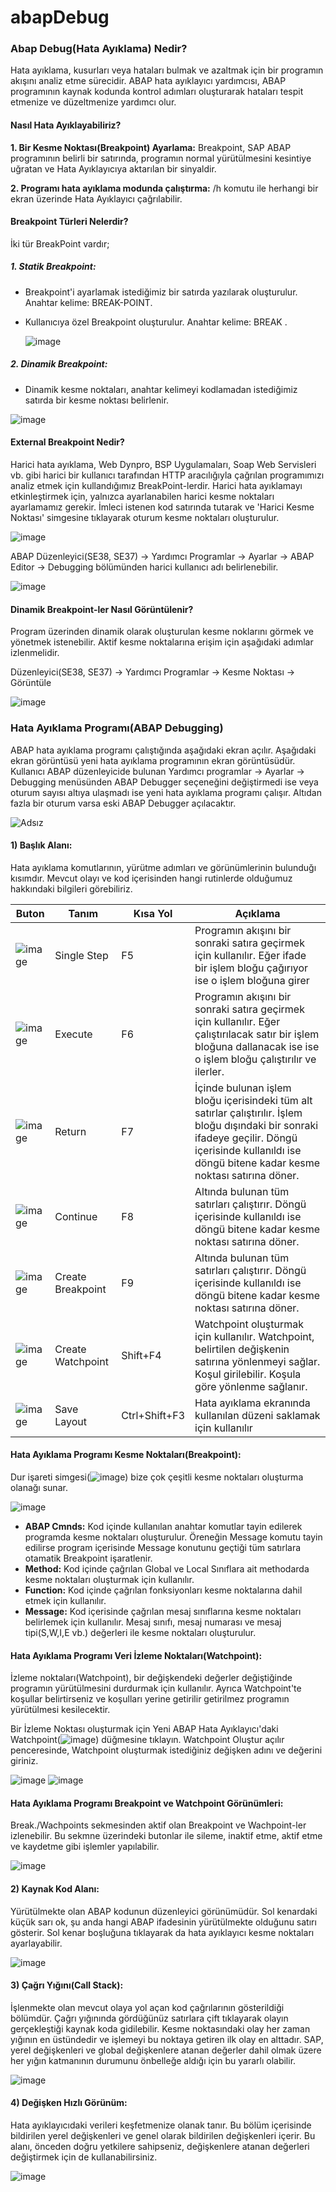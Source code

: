 # abapDebug

### Abap Debug(Hata Ayıklama) Nedir?

Hata ayıklama, kusurları veya hataları bulmak ve azaltmak için bir programın akışını analiz etme sürecidir. ABAP hata ayıklayıcı yardımcısı, ABAP programının kaynak kodunda kontrol adımları oluşturarak hataları tespit etmenize ve düzeltmenize yardımcı olur.

#### Nasıl Hata Ayıklayabiliriz?

**1. Bir Kesme Noktası(Breakpoint) Ayarlama:** Breakpoint, SAP ABAP programının belirli bir satırında, programın normal yürütülmesini kesintiye uğratan ve Hata Ayıklayıcıya aktarılan bir sinyaldir.

**2. Programı hata ayıklama modunda çalıştırma:** /h komutu ile herhangi bir ekran üzerinde Hata Ayıklayıcı çağrılabilir.


#### Breakpoint Türleri Nelerdir?

İki tür BreakPoint vardır;

##### 1. Statik Breakpoint:
- Breakpoint'i ayarlamak istediğimiz bir satırda yazılarak oluşturulur. Anahtar kelime: BREAK-POINT.
- Kullanıcıya özel Breakpoint oluşturulur. Anahtar kelime: BREAK <USERNAME>.

  ![image](https://user-images.githubusercontent.com/26427511/159174222-a8c950c0-eb2a-43ea-95c5-79a316bfebae.png)
  
##### 2. Dinamik Breakpoint:
- Dinamik kesme noktaları, anahtar kelimeyi kodlamadan istediğimiz satırda bir kesme noktası belirlenir. 
  
![image](https://user-images.githubusercontent.com/26427511/159176397-ee75727d-ce6e-43e9-b1d1-a6b87810777d.png)

#### External Breakpoint Nedir?

Harici hata ayıklama, Web Dynpro, BSP Uygulamaları, Soap Web Servisleri vb. gibi harici bir kullanıcı tarafından HTTP aracılığıyla çağrılan programımızı analiz etmek için kullandığımız BreakPoint-lerdir. Harici hata ayıklamayı etkinleştirmek için, yalnızca ayarlanabilen harici kesme noktaları ayarlamamız gerekir. İmleci istenen kod satırında tutarak ve 'Harici Kesme Noktası' simgesine tıklayarak oturum kesme noktaları oluşturulur.
  
![image](https://user-images.githubusercontent.com/26427511/159176653-0a139f8d-76db-4fc6-a7d9-73d801a1e5d8.png)

ABAP Düzenleyici(SE38, SE37) → Yardımcı Programlar → Ayarlar → ABAP Editor → Debugging bölümünden harici kullanıcı adı belirlenebilir.

![image](https://user-images.githubusercontent.com/26427511/159176942-f23c6dc9-eceb-4fa8-827c-10987497264b.png)

  
#### Dinamik Breakpoint-ler Nasıl Görüntülenir?

Program üzerinden dinamik olarak oluşturulan kesme noklarını görmek ve yönetmek istenebilir. Aktif kesme noktalarına erişim için aşağıdaki adımlar izlenmelidir.

Düzenleyici(SE38, SE37) → Yardımcı Programlar → Kesme Noktası → Görüntüle

![image](https://user-images.githubusercontent.com/26427511/159177491-8555ea73-1809-41e9-9b8f-8f1e4226f614.png)
  

### Hata Ayıklama Programı(ABAP Debugging)
  
  ABAP hata ayıklama programı çalıştığında aşağıdaki ekran açılır. Aşağıdaki ekran görüntüsü yeni hata ayıklama programının ekran görüntüsüdür. Kullanıcı ABAP düzenleyicide bulunan Yardımcı programlar  → Ayarlar  → Debugging menüsünden ABAP Debugger seçeneğini değiştirmedi ise veya oturum sayısı altıya ulaşmadı ise yeni hata ayıklama programı çalışır. Altıdan fazla bir oturum varsa eski ABAP Debugger açılacaktır.
 
![Adsız](https://user-images.githubusercontent.com/26427511/159178998-b561cfcb-10c1-4ffa-96ad-f23cfda89f96.png)


#### 1) Başlık Alanı:
  Hata ayıklama komutlarının, yürütme adımları ve görünümlerinin bulunduğı kısımdır. Mevcut olayı ve kod içerisinden hangi rutinlerde olduğumuz hakkındaki bilgileri görebiliriz.

| Buton      | Tanım       | Kısa Yol    | Açıklama    |   
| -----------| ----------- | ----------- | ----------- |
|![image](https://user-images.githubusercontent.com/26427511/159179805-5753a4e1-67eb-41e0-83d3-cd3a51eabd94.png)| Single Step | F5  | Programın akışını bir sonraki satıra geçirmek için kullanılır. Eğer ifade bir işlem bloğu çağırıyor ise o işlem bloğuna girer |
|![image](https://user-images.githubusercontent.com/26427511/159179936-7a8aa509-830d-430b-a063-99af43616fd8.png)| Execute | F6  | Programın akışını bir sonraki satıra geçirmek için kullanılır. Eğer çalıştırılacak satır bir işlem bloğuna dallanacak ise ise o işlem bloğu çalıştırılır ve ilerler. |
|![image](https://user-images.githubusercontent.com/26427511/159181392-b6fa23bd-80a3-4242-96f4-949f3e4e312e.png)| Return | F7  | İçinde bulunan işlem bloğu içerisindeki tüm alt satırlar çalıştırılır. İşlem bloğu dışındaki bir sonraki ifadeye geçilir. Döngü içerisinde kullanıldı ise döngü bitene kadar kesme noktası satırına döner. |
|![image](https://user-images.githubusercontent.com/26427511/159182042-a9d31bb6-6d00-4e00-bdec-78c2a0b2213d.png)| Continue | F8 | Altında bulunan tüm satırları çalıştırır. Döngü içerisinde kullanıldı ise döngü bitene kadar kesme noktası satırına döner. |
|![image](https://user-images.githubusercontent.com/26427511/159182736-c488d148-8886-4dab-b5be-7ec32f260dd0.png)| Create Breakpoint | F9 | Altında bulunan tüm satırları çalıştırır. Döngü içerisinde kullanıldı ise döngü bitene kadar kesme noktası satırına döner. |
|![image](https://user-images.githubusercontent.com/26427511/159183696-0b1dbcea-f985-43c2-a2ba-60ac93132000.png)| Create Watchpoint | Shift+F4 | Watchpoint oluşturmak için kullanılır. Watchpoint, belirtilen değişkenin satırına yönlenmeyi sağlar. Koşul girilebilir. Koşula göre yönlenme sağlanır. |
|![image](https://user-images.githubusercontent.com/26427511/159183653-3d95196e-2458-4f73-ad52-290409aa1798.png)| Save Layout | Ctrl+Shift+F3 |Hata ayıklama ekranında kullanılan düzeni saklamak için kullanılır |

  
#### Hata Ayıklama Programı Kesme Noktaları(Breakpoint):
  
 Dur işareti simgesi(![image](https://user-images.githubusercontent.com/26427511/159182736-c488d148-8886-4dab-b5be-7ec32f260dd0.png)) bize çok çeşitli kesme noktaları oluşturma olanağı sunar.

![image](https://user-images.githubusercontent.com/26427511/159184747-af04e24a-89fb-442e-bdd2-01b685add79c.png)

- **ABAP Cmnds:** Kod içinde kullanılan anahtar komutlar tayin edilerek programda kesme noktaları oluşturulur. Öreneğin Message komutu tayin edilirse program içerisinde Message konutunu geçtiği tüm satırlara otamatik Breakpoint işaratlenir. 
- **Method:** Kod içinde çağrılan Global ve Local Sınıflara ait methodarda kesme noktaları oluşturmak için kullanılır.
- **Function:** Kod içinde çağrılan fonksiyonları kesme noktalarına dahil etmek için kullanılır.
- **Message:** Kod içerisinde çağrılan mesaj sınıflarına kesme noktaları belirlemek için kullanılır. Mesaj sınıfı, mesaj numarası ve mesaj tipi(S,W,I,E vb.) değerleri ile kesme noktaları oluşturulur.
 
#### Hata Ayıklama Programı Veri İzleme Noktaları(Watchpoint):
  
İzleme noktaları(Watchpoint), bir değişkendeki değerler değiştiğinde programın yürütülmesini durdurmak için kullanılır. Ayrıca Watchpoint'te koşullar belirtirseniz ve koşulları yerine getirilir getirilmez programın yürütülmesi kesilecektir.
  
Bir İzleme Noktası oluşturmak için Yeni ABAP Hata Ayıklayıcı'daki Watchpoint(![image](https://user-images.githubusercontent.com/26427511/159183696-0b1dbcea-f985-43c2-a2ba-60ac93132000.png)) düğmesine tıklayın. Watchpoint Oluştur açılır penceresinde, Watchpoint oluşturmak istediğiniz değişken adını ve değerini giriniz.

![image](https://user-images.githubusercontent.com/26427511/159186295-db83c83a-9aa6-41d0-a060-cfa494d4626e.png)
![image](https://user-images.githubusercontent.com/26427511/159186420-745de0da-4ebf-4720-b80e-e8ba4529bde2.png)
  
#### Hata Ayıklama Programı Breakpoint ve Watchpoint Görünümleri:
  
Break./Wachpoints sekmesinden aktif olan Breakpoint ve Wachpoint-ler izlenebilir. Bu sekmne üzerindeki butonlar ile sileme, inaktif etme, aktif etme ve kaydetme gibi işlemler yapılabilir.

![image](https://user-images.githubusercontent.com/26427511/159187242-a9daa3f8-6c1f-4df5-a20f-359a8c07d8e0.png)

  
#### 2) Kaynak Kod Alanı:
  Yürütülmekte olan ABAP kodunun düzenleyici görünümüdür. Sol kenardaki küçük sarı ok, şu anda hangi ABAP ifadesinin yürütülmekte olduğunu satırı gösterir. Sol kenar boşluğuna tıklayarak da hata ayıklayıcı kesme noktaları ayarlayabilir.

![image](https://user-images.githubusercontent.com/26427511/159188154-5e160a75-92a5-4b6a-b6fc-55cbf4f1e84b.png)


#### 3) Çağrı Yığını(Call Stack):
  İşlenmekte olan mevcut olaya yol açan kod çağrılarının gösterildiği bölümdür. Çağrı yığınında gördüğünüz satırlara çift tıklayarak olayın gerçekleştiği kaynak koda gidilebilir. Kesme noktasındaki olay her zaman yığının en üstündedir ve işlemeyi bu noktaya getiren ilk olay en alttadır. SAP, yerel değişkenleri ve global değişkenlere atanan değerler dahil olmak üzere her yığın katmanının durumunu önbelleğe aldığı için bu yararlı olabilir.

![image](https://user-images.githubusercontent.com/26427511/159188345-5c07c03d-7325-45f3-b1ea-c05683dbee8d.png)

  
#### 4) Değişken Hızlı Görünüm:
  Hata ayıklayıcıdaki verileri keşfetmenize olanak tanır. Bu bölüm içerisinde bildirilen yerel değişkenleri ve genel olarak bildirilen değişkenleri içerir. Bu alanı, önceden doğru yetkilere sahipseniz, değişkenlere atanan değerleri değiştirmek için de kullanabilirsiniz.
  
![image](https://user-images.githubusercontent.com/26427511/159188524-94841168-afd0-4ec1-8575-29a5e459cb7d.png)

 




  

  








